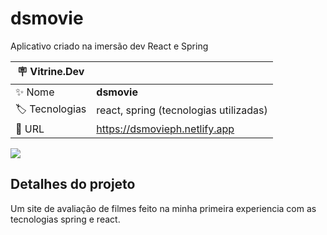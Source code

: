 # dsmovie
Aplicativo criado na imersão dev React e Spring

| :placard: Vitrine.Dev |     |
| -------------  | --- |
| :sparkles: Nome        | **dsmovie**
| :label: Tecnologias | react, spring (tecnologias utilizadas)
| :rocket: URL         | https://dsmovieph.netlify.app

<!-- Inserir imagem com a #vitrinedev ao final do link -->
![](https://cursos.alura.com.br/vitrinedev/phelipe-ph25)

## Detalhes do projeto

Um site de avaliação de filmes feito na minha primeira experiencia com as tecnologias spring e react.
